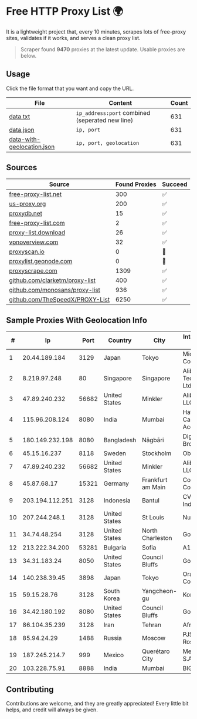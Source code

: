 
# Free HTTP Proxy List 🌍

It is a lightweight project that, every 10 minutes, scrapes lots of free-proxy sites, validates if it works, and serves a clean proxy list.


> Scraper found **9470** proxies at the latest update. Usable proxies are below.

## Usage

Click the file format that you want and copy the URL.


|File|Content|Count|
|----|-------|-----|
|[data.txt](https://raw.githubusercontent.com/themiralay/Proxy-List-World/master/data.txt)|`ip_address:port` combined (seperated new line)|631|
|[data.json](https://raw.githubusercontent.com/themiralay/Proxy-List-World/master/data.json)|`ip, port`|631|
|[data-with-geolocation.json](https://raw.githubusercontent.com/themiralay/Proxy-List-World/master/data-with-geolocation.json)|`ip, port, geolocation`|631|

## Sources

|Source|Found Proxies|Succeed|
|------|-------------|-------|
|[free-proxy-list.net](https://free-proxy-list.net)|300|✅|
|[us-proxy.org](https://www.us-proxy.org)|200|✅|
|[proxydb.net](http://proxydb.net)|15|✅|
|[free-proxy-list.com](https://free-proxy-list.com/?page=&port=&type%5B%5D=http&type%5B%5D=https&up_time=0&search=Search)|2|✅|
|[proxy-list.download](https://www.proxy-list.download/HTTP)|26|✅|
|[vpnoverview.com](https://vpnoverview.com/privacy/anonymous-browsing/free-proxy-servers)|32|✅|
|[proxyscan.io](https://www.proxyscan.io)|0|🚫|
|[proxylist.geonode.com](https://proxylist.geonode.com/api/proxy-list?limit=300&page=1&sort_by=lastChecked&sort_type=desc&protocols=http,https)|0|🚫|
|[proxyscrape.com](https://api.proxyscrape.com/v2/?request=displayproxies&protocol=http&timeout=10000&country=all&ssl=all&anonymity=all)|1309|✅|
|[github.com/clarketm/proxy-list](https://raw.githubusercontent.com/clarketm/proxy-list/master/proxy-list-raw.txt)|400|✅|
|[github.com/monosans/proxy-list](https://raw.githubusercontent.com/monosans/proxy-list/main/proxies/http.txt)|936|✅|
|[github.com/TheSpeedX/PROXY-List](https://raw.githubusercontent.com/TheSpeedX/PROXY-List/master/http.txt)|6250|✅|


## Sample Proxies With Geolocation Info

|#|Ip|Port|Country|City|Internet Service Provider|
|-|--|----|-------|----|-------------------------|
|1|20.44.189.184|3129|Japan|Tokyo|Microsoft Corporation|
|2|8.219.97.248|80|Singapore|Singapore|Alibaba (US) Technology Co., Ltd.|
|3|47.89.240.232|56682|United States|Minkler|Alibaba.com LLC|
|4|115.96.208.124|8080|India|Mumbai|Hathway IP over Cable Internet Access|
|5|180.149.232.198|8080|Bangladesh|Nāgbāri|Digi Jadoo Broadband Ltd|
|6|45.15.16.237|8118|Sweden|Stockholm|Obehosting AB|
|7|47.89.240.232|56682|United States|Minkler|Alibaba.com LLC|
|8|45.87.68.17|15321|Germany|Frankfurt am Main|Cogent Communications|
|9|203.194.112.251|3128|Indonesia|Bantul|CV. Rumahweb Indonesia|
|10|207.244.248.1|3128|United States|St Louis|Nubes, LLC|
|11|34.74.48.254|3128|United States|North Charleston|Google LLC|
|12|213.222.34.200|53281|Bulgaria|Sofia|A1 Bulgaria EAD|
|13|34.31.183.24|8050|United States|Council Bluffs|Google LLC|
|14|140.238.39.45|3898|Japan|Tokyo|Oracle Corporation|
|15|59.15.28.76|3128|South Korea|Yangcheon-gu|Korea Telecom|
|16|34.42.180.192|8080|United States|Council Bluffs|Google LLC|
|17|86.104.35.239|3128|Iran|Tehran|Afranet|
|18|85.94.24.29|1488|Russia|Moscow|PJSC Rostelecom|
|19|187.245.214.7|999|Mexico|Querétaro City|Mega Cable, S.A. de C.V.|
|20|103.228.75.91|8888|India|Mumbai|BIGZ|



## Contributing

Contributions are welcome, and they are greatly appreciated! Every
little bit helps, and credit will always be given.

